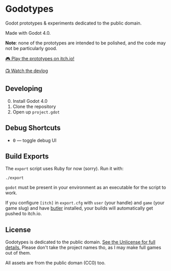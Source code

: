 # Godotypes

Godot prototypes & experiments dedicated to the public domain.

Made with Godot 4.0.

**Note**: none of the prototypes are intended to be polished, and the code may not be particularly good.

[🎮 Play the prototypes on itch.io!](https://brettchalupa.itch.io/godotypes)

[📺 Watch the devlog](https://www.youtube.com/watch?v=pJ-wlh9LQkw)

## Developing

0. Install Godot 4.0
1. Clone the repository
2. Open up `project.gdot`

## Debug Shortcuts

- <kbd>0</kbd> — toggle debug UI

## Build Exports

The `export` script uses Ruby for now (sorry). Run it with:

``` console
./export
```

`godot` must be present in your environment as an executable for the script to work.

If you configure `[itch]` in `export.cfg` with `user` (your handle) and `game` (your game slug) and have [butler](https://itch.io/docs/butler/) installed, your builds will automatically get pushed to itch.io.

## License

Godotypes is dedicated to the public domain. [See the Unlicense for full details.](https://unlicense.org/) Please don't take the project names tho, as I may make full games out of them.

All assets are from the public doman (CC0) too.
